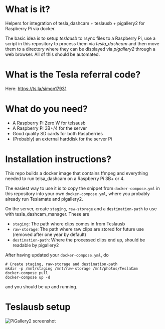 # What is it?
Helpers for integration of tesla_dashcam + teslausb + pigallery2 for Raspberry Pi via
docker.

The basic idea is to setup *teslausb* to rsync files to a Raspberry Pi, use a script in
this repository to process them via *tesla_dashcam* and then move them to a directory
where they can be displayed via *pigallery2* through a web browser. All of this should
be automated.

# What is the Tesla referral code?

Here: https://ts.la/simon17931

# What do you need?

* A Raspberry Pi Zero W for telsausb
* A Raspberry Pi 3B+/4 for the server
* Good quality SD cards for both Raspberries
* (Probably) an external harddisk for the server Pi

# Installation instructions?
This repo builds a docker image that contains ffmpeg and everything needed to run
telsa_dashcam on a Raspberry Pi 3B+ or 4.

The easiest way to use it is to copy the snippet from `docker-compose.yml` in this
repository into your own `docker-compose.yml`, where you probably already run Teslamate
and pigallery2.

On the server, create `staging`, `raw-storage` and a `destination-path` to use with
tesla_dashcam_manager. These are

* `staging`: The path where clips comes in from Teslausb
* `raw-storage`: The path where raw clips are stored for future use (removed after
  one year by default)
* `destination-path`: Where the processed clips end up, should be readable by pigallery2

After having updated your `docker-compose.yml`, do

```
# Create staging, raw-storage and destination-path
mkdir -p /mnt/staging /mnt/raw-storage /mnt/photos/TeslaCam
docker-compose pull
docker-compose up -d
```

and you should be up and running.
# Teslausb setup

 ![PiGallery2 screenshot](pigallery.png)
